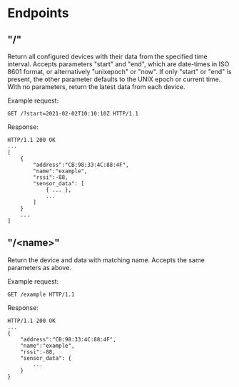 Endpoints
=========

"/"
---

Return all configured devices with their data from the specified time interval.
Accepts parameters "start" and "end", which are date-times in ISO 8601 format,
or alternatively "unixepoch" or "now". If only "start" or "end" is present,
the other parameter defaults to the UNIX epoch or current time. With no parameters, 
return the latest data from each device.

Example request:

    GET /?start=2021-02-02T10:10:10Z HTTP/1.1

Response:

    HTTP/1.1 200 OK
    ...
    [
        {
            "address":"CB:98:33:4C:88:4F",
            "name":"example",
            "rssi":-88,
            "sensor_data": [
                { ... },
                ...
            ]
        }
        ...
    ]

"/\<name\>"
-------

Return the device and data with matching name.
Accepts the same parameters as above.

Example request:

    GET /example HTTP/1.1

Response:

    HTTP/1.1 200 OK
    ...
    {
        "address":"CB:98:33:4C:88:4F",
        "name":"example",
        "rssi":-88,
        "sensor_data": { 
            ... 
        }
    }



